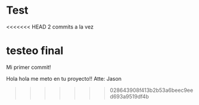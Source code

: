Test
====

<<<<<<< HEAD
 2 commits a la vez

testeo final
=======
Mi primer commit!


Hola hola me meto en tu proyecto!! 
Atte: Jason
>>>>>>> 028643908f413b2b53a6beec9eed693a9519df4b

